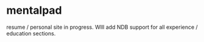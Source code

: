 # mentalpad
resume / personal site in progress.  WIll add NDB support for all experience / education sections. 
